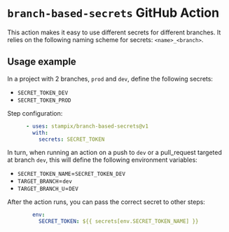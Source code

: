 # `branch-based-secrets` GitHub Action

This action makes it easy to use different secrets for different branches.
It relies on the following naming scheme for secrets: `<name>_<branch>`.

## Usage example

In a project with 2 branches, `prod` and `dev`, define the following secrets:
* `SECRET_TOKEN_DEV`
* `SECRET_TOKEN_PROD`

Step configuration:
```yaml
      - uses: stampix/branch-based-secrets@v1
        with:
          secrets: SECRET_TOKEN
```

In turn, when running an action on a push to `dev` or a pull_request targeted at branch `dev`, this will define the following environment variables:
* `SECRET_TOKEN_NAME`=`SECRET_TOKEN_DEV`
* `TARGET_BRANCH`=`dev`
* `TARGET_BRANCH_U`=`DEV`

After the action runs, you can pass the correct secret to other steps:
```yaml
        env:
          SECRET_TOKEN: ${{ secrets[env.SECRET_TOKEN_NAME] }}
```